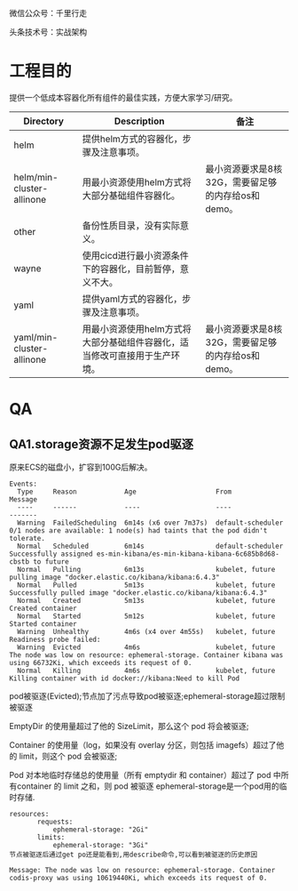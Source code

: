 微信公众号：千里行走

头条技术号：实战架构

# 工程目的

提供一个低成本容器化所有组件的最佳实践，方便大家学习/研究。

|              Directory               |                             Description                             |                       备注                       |
| ------------------------------------ | ------------------------------------------------------------------- | --------------------------------------------------- |
| helm                        | 提供helm方式的容器化，步骤及注意事项。                                    |
| helm/min-cluster-allinone   | 用最小资源使用helm方式将大部分基础组件容器化。                            | 最小资源要求是8核32G，需要留足够的内存给os和demo。     |
| other                       | 备份性质目录，没有实际意义。                                |                                              |
| wayne                       | 使用cicd进行最小资源条件下的容器化，目前暂停，意义不大。                  |                                              |
| yaml                        | 提供yaml方式的容器化，步骤及注意事项。  |                                              |
| yaml/min-cluster-allinone   | 用最小资源使用helm方式将大部分基础组件容器化，适当修改可直接用于生产环境。| 最小资源要求是8核32G，需要留足够的内存给os和demo。     |

# QA

## QA1.storage资源不足发生pod驱逐
原来ECS的磁盘小，扩容到100G后解决。
```
Events:
  Type     Reason            Age                    From               Message
  ----     ------            ----                   ----               -------
  Warning  FailedScheduling  6m14s (x6 over 7m37s)  default-scheduler  0/1 nodes are available: 1 node(s) had taints that the pod didn't tolerate.
  Normal   Scheduled         6m14s                  default-scheduler  Successfully assigned es-min-kibana/es-min-kibana-kibana-6c685b8d68-cbstb to future
  Normal   Pulling           6m13s                  kubelet, future    pulling image "docker.elastic.co/kibana/kibana:6.4.3"
  Normal   Pulled            5m13s                  kubelet, future    Successfully pulled image "docker.elastic.co/kibana/kibana:6.4.3"
  Normal   Created           5m13s                  kubelet, future    Created container
  Normal   Started           5m12s                  kubelet, future    Started container
  Warning  Unhealthy         4m6s (x4 over 4m55s)   kubelet, future    Readiness probe failed:
  Warning  Evicted           4m6s                   kubelet, future    The node was low on resource: ephemeral-storage. Container kibana was using 66732Ki, which exceeds its request of 0.
  Normal   Killing           4m6s                   kubelet, future    Killing container with id docker://kibana:Need to kill Pod
```

pod被驱逐(Evicted);节点加了污点导致pod被驱逐;ephemeral-storage超过限制被驱逐

EmptyDir 的使用量超过了他的 SizeLimit，那么这个 pod 将会被驱逐;

Container 的使用量（log，如果没有 overlay 分区，则包括 imagefs）超过了他的 limit，则这个 pod 会被驱逐;

Pod 对本地临时存储总的使用量（所有 emptydir 和 container）超过了 pod 中所有container 的 limit 之和，则 pod 被驱逐
ephemeral-storage是一个pod用的临时存储.

```
resources:
       requests: 
           ephemeral-storage: "2Gi"
       limits:
           ephemeral-storage: "3Gi"
节点被驱逐后通过get po还是能看到,用describe命令,可以看到被驱逐的历史原因

Message: The node was low on resource: ephemeral-storage. Container codis-proxy was using 10619440Ki, which exceeds its request of 0.
```
